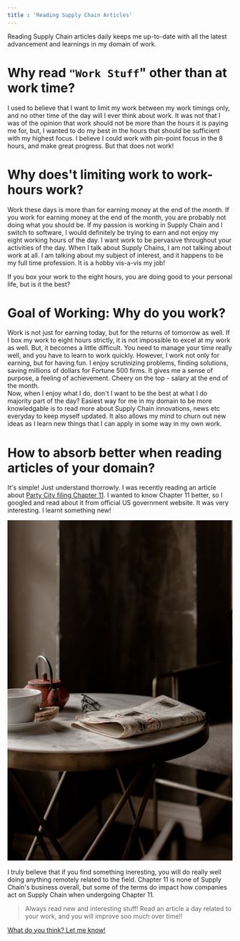 ```yaml
---
title : 'Reading Supply Chain Articles'
---
```


Reading Supply Chain articles daily keeps me up-to-date with all the latest advancement and learnings <!--more-->in my domain of work.

# Why read `"Work Stuff`" other than at work time?

I used to believe that I want to limit my work between my work timings only, and no other time of the day will I ever think about work. It was not that I was of the opinion that work should not be more than the hours it is paying me for, but, I wanted to do my best in the hours that should be sufficient with my highest focus. I believe I could work with pin-point focus in the 8 hours, and make great progress. But that does not work!

# Why does't limiting work to work-hours work?

Work these days is more than for earning money at the end of the month. If you work for earning money at the end of the month, you are probably not doing what you should be. If my passion is working in Supply Chain and I switch to software, I would definitely be trying to earn and not enjoy my eight working hours of the day. 
I want work to be pervasive throughout your activities of the day. When I talk about Supply Chains, I am not talking about work at all. I am talking about my subject of interest, and it happens to be my full time profession. It is a hobby vis-a-vis my job!

If you box your work to the eight hours, you are doing good to your personal life, but is it the best?

# Goal of Working: Why do you work? 

Work is not just for earning today, but for the returns of tomorrow as well. If I box my work to eight hours strictly, it is not impossible to excel at my work as well. But, it becomes a little difficult. You need to manage your time really well, and you have to learn to work quickly. However, I work not only for earning, but for having fun. I enjoy scrutinizing problems, finding solutions, saving millions of dollars for Fortune 500 firms. It gives me a sense of purpose, a feeling of achievement. Cheery on the top - salary at the end of the month.  
Now, when I enjoy what I do, don't I want to be the best at what I do majority part of the day? 
Easiest way for me in my domain to be more knowledgable is to read more about Supply Chain innovations, news etc everyday to keep myself updated. It also allows my mind to churn out new ideas as I learn new things that I can apply in some way in my own work. 

# How to absorb better when reading articles of your domain?

It's simple! Just understand thorrowly. I was recently reading an article about [Party City filing Chapter 11](https://www.supplychaindive.com/news/party-city-bankruptcy-filings-detail-case/640836/). I wanted to know Chapter 11 better, so I googled and read about it from official US government website. It was very interesting. I learnt something new!

![Reading](/images/reading-book.jpg)

I truly believe that if you find something ineresting, you will do really well doing anything remotely related to the field. Chapter 11 is none of Supply Chain's business overall, but some of the terms do impact how companies act on Supply Chain when undergoing Chapter 11. 

> Always read new and interesting stuff! Read an article a day related to your work, and you will improve soo much over time!!


[What do you think? Let me know!](/contact/)






